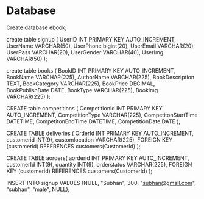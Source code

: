 # Database

Create database ebook;

create table signup (
    UserID INT PRIMARY KEY AUTO_INCREMENT,
    UserName VARCHAR(50),
    UserPhone bigint(20),
    UserEmail VARCHAR(20),
    UserPass VARCHAR(20),
    UserGender VARCHAR(40),
    UserImg VARCHAR(50)
);

create table books (
	BookID INT PRIMARY KEY AUTO_INCREMENT,
	BookName VARCHAR(225),
	AuthorName VARCHAR(225),
	BookDescription TEXT,
    BookCategory VARCHAR(225),
	BookPrice DECIMAL,
	BookPublishDate DATE,
	BookType VARCHAR(225),
	BookImg VARCHAR(225)
);

CREATE table competitions (
	CompetitionId INT PRIMARY KEY AUTO_INCREMENT,
	CompetitionType VARCHAR(225),
	CompetitonStartTime DATETIME,
	CompetitonEndTime DATETIME,
	CompetitionDate DATE
);

CREATE TABLE deliveries (
	OrderId INT PRIMARY KEY AUTO_INCREMENT,
	customerid INT(9),
    customlocation VARCHAR(225),
    FOREIGN KEY (customerid) REFERENCES customers(CustomerId)
);

CREATE TABLE aorders(
    aorderid INT PRIMARY KEY AUTO_INCREMENT,
	customerId INT(9),
    quantity INT(9),
    orderstatus VARCHAR(225),
    FOREIGN KEY (customerid) REFERENCES customers(CustomerId)
);

INSERT INTO signup VALUES (NULL, "Subhan", 300, "subhan@gmail.com", "subhan", "male", NULL);
